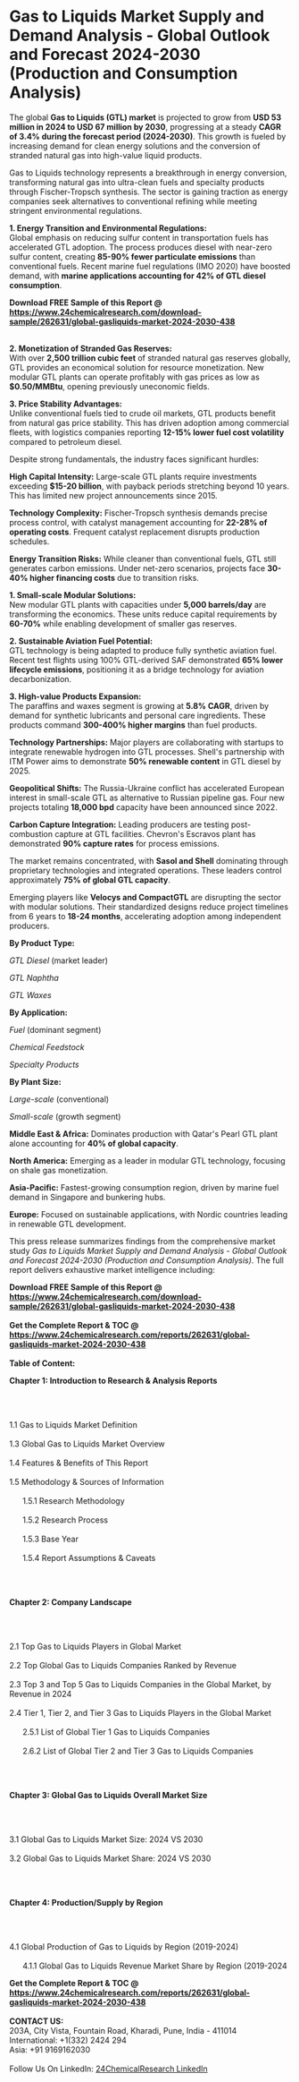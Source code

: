 <h1>Gas to Liquids Market Supply and Demand Analysis - Global Outlook and Forecast 2024-2030 (Production and Consumption Analysis)</h1><p>The global <strong>Gas to Liquids (GTL) market</strong> is projected to grow from <strong>USD 53 million in 2024 to USD 67 million by 2030</strong>, progressing at a steady <strong>CAGR of 3.4% during the forecast period (2024-2030)</strong>. This growth is fueled by increasing demand for clean energy solutions and the conversion of stranded natural gas into high-value liquid products.</p><p>Gas to Liquids technology represents a breakthrough in energy conversion, transforming natural gas into ultra-clean fuels and specialty products through Fischer-Tropsch synthesis. The sector is gaining traction as energy companies seek alternatives to conventional refining while meeting stringent environmental regulations.</p><p><strong>1. Energy Transition and Environmental Regulations:</strong><br>
Global emphasis on reducing sulfur content in transportation fuels has accelerated GTL adoption. The process produces diesel with near-zero sulfur content, creating <strong>85-90% fewer particulate emissions</strong> than conventional fuels. Recent marine fuel regulations (IMO 2020) have boosted demand, with <strong>marine applications accounting for 42% of GTL diesel consumption</strong>.</p><div><b>Download FREE Sample of this Report @ 
            <a href="https://www.24chemicalresearch.com/download-sample/262631/global-gasliquids-market-2024-2030-438">
            https://www.24chemicalresearch.com/download-sample/262631/global-gasliquids-market-2024-2030-438</a></b></div><br><p><strong>2. Monetization of Stranded Gas Reserves:</strong><br>
With over <strong>2,500 trillion cubic feet</strong> of stranded natural gas reserves globally, GTL provides an economical solution for resource monetization. New modular GTL plants can operate profitably with gas prices as low as <strong>$0.50/MMBtu</strong>, opening previously uneconomic fields.</p><p><strong>3. Price Stability Advantages:</strong><br>
Unlike conventional fuels tied to crude oil markets, GTL products benefit from natural gas price stability. This has driven adoption among commercial fleets, with logistics companies reporting <strong>12-15% lower fuel cost volatility</strong> compared to petroleum diesel.</p><p>Despite strong fundamentals, the industry faces significant hurdles:</p><p><strong>High Capital Intensity:</strong> Large-scale GTL plants require investments exceeding <strong>$15-20 billion</strong>, with payback periods stretching beyond 10 years. This has limited new project announcements since 2015.</p><p><strong>Technology Complexity:</strong> Fischer-Tropsch synthesis demands precise process control, with catalyst management accounting for <strong>22-28% of operating costs</strong>. Frequent catalyst replacement disrupts production schedules.</p><p><strong>Energy Transition Risks:</strong> While cleaner than conventional fuels, GTL still generates carbon emissions. Under net-zero scenarios, projects face <strong>30-40% higher financing costs</strong> due to transition risks.</p><p><strong>1. Small-scale Modular Solutions:</strong><br>
New modular GTL plants with capacities under <strong>5,000 barrels/day</strong> are transforming the economics. These units reduce capital requirements by <strong>60-70%</strong> while enabling development of smaller gas reserves.</p><p><strong>2. Sustainable Aviation Fuel Potential:</strong><br>
GTL technology is being adapted to produce fully synthetic aviation fuel. Recent test flights using 100% GTL-derived SAF demonstrated <strong>65% lower lifecycle emissions</strong>, positioning it as a bridge technology for aviation decarbonization.</p><p><strong>3. High-value Products Expansion:</strong><br>
The paraffins and waxes segment is growing at <strong>5.8% CAGR</strong>, driven by demand for synthetic lubricants and personal care ingredients. These products command <strong>300-400% higher margins</strong> than fuel products.</p><p><strong>Technology Partnerships:</strong> Major players are collaborating with startups to integrate renewable hydrogen into GTL processes. Shell's partnership with ITM Power aims to demonstrate <strong>50% renewable content</strong> in GTL diesel by 2025.</p><p><strong>Geopolitical Shifts:</strong> The Russia-Ukraine conflict has accelerated European interest in small-scale GTL as alternative to Russian pipeline gas. Four new projects totaling <strong>18,000 bpd</strong> capacity have been announced since 2022.</p><p><strong>Carbon Capture Integration:</strong> Leading producers are testing post-combustion capture at GTL facilities. Chevron's Escravos plant has demonstrated <strong>90% capture rates</strong> for process emissions.</p><p>The market remains concentrated, with <strong>Sasol and Shell</strong> dominating through proprietary technologies and integrated operations. These leaders control approximately <strong>75% of global GTL capacity</strong>.</p><p>Emerging players like <strong>Velocys and CompactGTL</strong> are disrupting the sector with modular solutions. Their standardized designs reduce project timelines from 6 years to <strong>18-24 months</strong>, accelerating adoption among independent producers.</p><p><strong>By Product Type:</strong></p><p><em>GTL Diesel</em> (market leader)</p><p><em>GTL Naphtha</em></p><p><em>GTL Waxes</em></p><p><strong>By Application:</strong></p><p><em>Fuel</em> (dominant segment)</p><p><em>Chemical Feedstock</em></p><p><em>Specialty Products</em></p><p><strong>By Plant Size:</strong></p><p><em>Large-scale</em> (conventional)</p><p><em>Small-scale</em> (growth segment)</p><p><strong>Middle East &amp; Africa:</strong> Dominates production with Qatar's Pearl GTL plant alone accounting for <strong>40% of global capacity</strong>.</p><p><strong>North America:</strong> Emerging as a leader in modular GTL technology, focusing on shale gas monetization.</p><p><strong>Asia-Pacific:</strong> Fastest-growing consumption region, driven by marine fuel demand in Singapore and bunkering hubs.</p><p><strong>Europe:</strong> Focused on sustainable applications, with Nordic countries leading in renewable GTL development.</p><p>This press release summarizes findings from the comprehensive market study <em>Gas to Liquids Market Supply and Demand Analysis - Global Outlook and Forecast 2024-2030 (Production and Consumption Analysis)</em>. The full report delivers exhaustive market intelligence including:</p><div><b>Download FREE Sample of this Report @ 
            <a href="https://www.24chemicalresearch.com/download-sample/262631/global-gasliquids-market-2024-2030-438">
            https://www.24chemicalresearch.com/download-sample/262631/global-gasliquids-market-2024-2030-438</a></b></div><br><div><b>Get the Complete Report & TOC @ 
            <a href="https://www.24chemicalresearch.com/reports/262631/global-gasliquids-market-2024-2030-438">
            https://www.24chemicalresearch.com/reports/262631/global-gasliquids-market-2024-2030-438</a></b></div><br>
            <b>Table of Content:</b><p><p><strong>Chapter 1: Introduction to Research &amp; Analysis Reports</strong></p><br />
<br />
<p>1.1 Gas to Liquids Market Definition<br /><br />
1.3 Global Gas to Liquids Market Overview<br /><br />
1.4 Features &amp; Benefits of This Report<br /><br />
1.5 Methodology &amp; Sources of Information<br /><br />
&nbsp;&nbsp;&nbsp;&nbsp;&nbsp; 1.5.1 Research Methodology<br /><br />
&nbsp;&nbsp;&nbsp;&nbsp;&nbsp; 1.5.2 Research Process<br /><br />
&nbsp;&nbsp;&nbsp;&nbsp;&nbsp; 1.5.3 Base Year<br /><br />
&nbsp;&nbsp;&nbsp;&nbsp;&nbsp; 1.5.4 Report Assumptions &amp; Caveats</p><br />
<br />
<p><strong>Chapter 2: Company Landscape</strong></p><br />
<br />
<p>2.1 Top Gas to Liquids Players in Global Market<br /><br />
2.2 Top Global Gas to Liquids Companies Ranked by Revenue<br /><br />
2.3 Top 3 and Top 5 Gas to Liquids Companies in the Global Market, by Revenue in 2024<br /><br />
2.4 Tier 1, Tier 2, and Tier 3 Gas to Liquids Players in the Global Market<br /><br />
&nbsp;&nbsp;&nbsp;&nbsp;&nbsp; 2.5.1 List of Global Tier 1 Gas to Liquids Companies<br /><br />
&nbsp;&nbsp;&nbsp;&nbsp;&nbsp; 2.6.2 List of Global Tier 2 and Tier 3 Gas to Liquids Companies</p><br />
<br />
<p><strong>Chapter 3: Global Gas to Liquids Overall Market Size</strong></p><br />
<br />
<p>3.1 Global Gas to Liquids Market Size: 2024 VS 2030<br /><br />
3.2 Global Gas to Liquids Market Share: 2024 VS 2030</p><br />
<br />
<p><strong>Chapter 4: Production/Supply by Region</strong></p><br />
<br />
<p>4.1 Global Production of Gas to Liquids by Region (2019-2024)<br /><br />
&nbsp;&nbsp;&nbsp;&nbsp;&nbsp; 4.1.1 Global Gas to Liquids Revenue Market Share by Region (2019-2024</p><div><b>Get the Complete Report & TOC @ 
            <a href="https://www.24chemicalresearch.com/reports/262631/global-gasliquids-market-2024-2030-438">
            https://www.24chemicalresearch.com/reports/262631/global-gasliquids-market-2024-2030-438</a></b></div><br><b>CONTACT US:</b><br>
            203A, City Vista, Fountain Road, Kharadi, Pune, India - 411014<br>
            International: +1(332) 2424 294<br>
            Asia: +91 9169162030 <br><br>
            Follow Us On LinkedIn: <a href="https://www.linkedin.com/company/24chemicalresearch/">24ChemicalResearch LinkedIn</a>